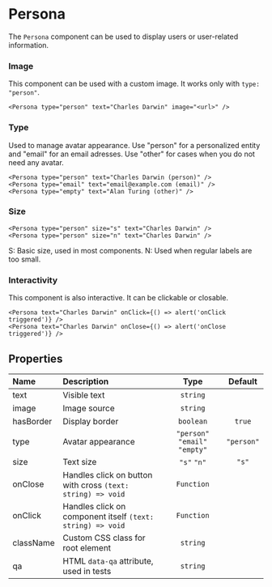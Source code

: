 # Persona

The `Persona` component can be used to display users or user-related information.

### Image

This component can be used with a custom image. It works only with `type: "person"`.

<!--LANDING_BLOCK
<ExampleBlock
    code={`
<Persona type="person" text="Charles Darwin" />
<Persona type="email" text="email@example.com" />
<Persona type="empty" text="Alan Turing" />
`}
>
    <UIKit.Persona type="person" text="Charles Darwin" image="https://upload.wikimedia.org/wikipedia/commons/thumb/3/33/Charles_Darwin_by_Julia_Margaret_Cameron%2C_c._1868.jpg/193px-Charles_Darwin_by_Julia_Margaret_Cameron%2C_c._1868.jpg"/>
</ExampleBlock>
LANDING_BLOCK-->

<!--GITHUB_BLOCK-->

```tsx
<Persona type="person" text="Charles Darwin" image="<url>" />
```

<!--/GITHUB_BLOCK-->

### Type

Used to manage avatar appearance. Use "person" for a personalized entity and "email" for an email adresses. Use "other" for cases when you do not need any avatar.

<!--LANDING_BLOCK
<ExampleBlock
    code={`
<Persona type="person" text="Charles Darwin" />
<Persona type="email" text="email@example.com" />
<Persona type="empty" text="Alan Turing" />
`}
>
    <UIKit.Persona type="person" text="Charles Darwin" />
    <UIKit.Persona type="email" text="email@example.com" />
    <UIKit.Persona type="empty" text="Alan Turing" />
</ExampleBlock>
LANDING_BLOCK-->

<!--GITHUB_BLOCK-->

```tsx
<Persona type="person" text="Charles Darwin (person)" />
<Persona type="email" text="email@example.com (email)" />
<Persona type="empty" text="Alan Turing (other)" />
```

<!--/GITHUB_BLOCK-->

### Size

<!--LANDING_BLOCK
<ExampleBlock
    code={`
<Persona type="person" size="s" text="Charles Darwin (s)" />
<Persona type="person" size="n" text="Charles Darwin (n)" />
`}
>
    <UIKit.Persona type="person" size="s" text="Charles Darwin (s)" />
    <UIKit.Persona type="person" size="n" text="Charles Darwin (n)" />
</ExampleBlock>
LANDING_BLOCK-->

<!--GITHUB_BLOCK-->

```tsx
<Persona type="person" size="s" text="Charles Darwin" />
<Persona type="person" size="n" text="Charles Darwin" />
```

<!--/GITHUB_BLOCK-->

S: Basic size, used in most components.
N: Used when regular labels are too small.

### Interactivity

This component is also interactive. It can be clickable or closable.

<!--LANDING_BLOCK
<ExampleBlock
    code={`
<Persona text="Charles Darwin" onClick={() => alert('onClick triggered')} />
<Persona text="Charles Darwin" onClose={() => alert('onClose triggered')} />
`}
>
    <UIKit.Persona text="Charles Darwin" onClick={() => alert('onClick triggered')} />
    <UIKit.Persona text="Charles Darwin" onClose={() => alert('onClose triggered')} />
</ExampleBlock>
LANDING_BLOCK-->

<!--GITHUB_BLOCK-->

```tsx
<Persona text="Charles Darwin" onClick={() => alert('onClick triggered')} />
<Persona text="Charles Darwin" onClose={() => alert('onClose triggered')} />
```

<!--/GITHUB_BLOCK-->

## Properties

| Name      | Description                                                 |              Type              |  Default   |
| :-------- | :---------------------------------------------------------- | :----------------------------: | :--------: |
| text      | Visible text                                                |            `string`            |            |
| image     | Image source                                                |            `string`            |            |
| hasBorder | Display border                                              |           `boolean`            |   `true`   |
| type      | Avatar appearance                                           | `"person"` `"email"` `"empty"` | `"person"` |
| size      | Text size                                                   |          `"s"` `"n"`           |   `"s"`    |
| onClose   | Handles click on button with cross `(text: string) => void` |           `Function`           |            |
| onClick   | Handles click on component itself `(text: string) => void`  |           `Function`           |            |
| className | Custom CSS class for root element                           |            `string`            |            |
| qa        | HTML `data-qa` attribute, used in tests                     |            `string`            |            |
